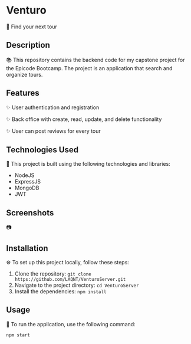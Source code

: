 # Venturo 

🚀 Find your next tour

## Description

📚 This repository contains the backend code for my capstone project for the Epicode Bootcamp. The project is an application that search and organize tours.

## Features

✨ User authentication and registration

✨ Back office with create, read, update, and delete functionality

✨ User can post reviews for every tour



## Technologies Used

🔧 This project is built using the following technologies and libraries:

- NodeJS
- ExpressJS
- MongoDB
- JWT

## Screenshots

📷 

## Installation

⚙️ To set up this project locally, follow these steps:

1. Clone the repository: `git clone https://github.com/LAQNT/VenturoServer.git`
2. Navigate to the project directory: `cd VenturoServer`
3. Install the dependencies: `npm install`

## Usage

🔧 To run the application, use the following command:

```bash
npm start
